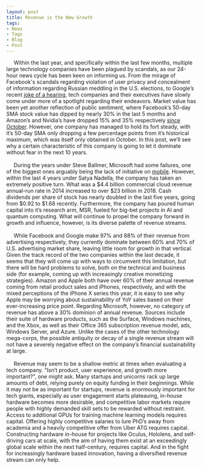 ```yaml
---
layout: post
title: Revenue is the New Growth
tags:
- News
- Tags
- Blog
- Post
---
```


&nbsp;&nbsp;&nbsp;&nbsp;&nbsp;Within the last year, and specifically within the last few months, multiple large technology companies have been plagued by scandals, as our 24-hour news cycle has been keen on informing us. From the mirage of Facebook's scandals regarding violation of user privacy and concealment of information regarding Russian meddling in the U.S. elections, to Google’s recent <a href = "https://thehill.com/policy/technology/420838-google-ceo-responds-to-steve-king-concerns-about-granddaughters-iphone" target="_blank"> joke of a hearing</a>, tech companies and their executives have slowly come under more of a spotlight regarding their endeavors. Market value has been yet another reflection of public sentiment, where Facebook’s 50-day SMA stock value has dipped by nearly 30% in the last 5 months and Amazon’s and Nvidia’s have dropped 15% and 35% respectively <a href = "https://www.nasdaq.com/symbol/amzn/stock-chart?&intraday=off&timeframe=1y&splits=off&movingaverage=50day&lowerstudy=volume&comparison=off" target="_blank">since October</a>. However, one company has managed to hold its fort steady, with it’s 50-day SMA only dropping a few percentage points from it’s historical maximum, which was itself only obtained in October. In this post, we’ll see why a certain characteristic of this company is going to let it dominate without fear in the next 10 years.
<br/>
<br/>
&nbsp;&nbsp;&nbsp;&nbsp;&nbsp;During the years under Steve Ballmer, Microsoft had some failures, one of the biggest ones arguably being the lack of initiative on <a href = "https://www.youtube.com/watch?v=1mrKy1ixKaQ" target="_blank">mobile</a>. However, within the last 4 years under Satya Nadella, the company has taken an extremely positive turn. What was a $4.4 billion commercial cloud revenue annual-run rate in 2014 increased to over $23 billion in 2018. Cash dividends per share of stock has nearly doubled in the last five years, going from $0.92 to $1.68 recently. Furthermore, the company has poured human capital into it’s research arm, MSR, fueled for big-bet projects in AI and quantum computing. What will continue to propel the company forward in growth and influence, however, is its diverse palette of revenue streams.
<br/>
<br/>
&nbsp;&nbsp;&nbsp;&nbsp;&nbsp;While Facebook and Google make 97% and 88% of their revenue from advertising respectively, they currently dominate between 60% and 70% of U.S. advertising market share, leaving little room for growth in that vertical. Given the track record of the two companies within the last decade, it seems that they will come up with ways to circumvent this limitation, but there will be hard problems to solve, both on the technical and business side (for example, coming up with increasingly creative monetizing strategies). Amazon and Apple both have over 60% of their annual revenue coming from retail product sales and iPhones, respectively, and with the mixed perceptions of the iPhone X series this year, it is easy to see why Apple may be worrying about sustainability of YoY sales based on their ever-increasing price point. Regarding Microsoft, however, no category of revenue has above a 30% dominion of annual revenue. Sources include their suite of hardware products, such as the Surface, Windows machines, and the Xbox, as well as their Office 365 subscription revenue model, ads, Windows Server, and Azure. Unlike the cases of the other technology mega-corps, the possible antiquity or decay of a single revenue stream will not have a severely negative effect on the company’s financial sustainability at large.
<br/>
<br/>
&nbsp;&nbsp;&nbsp;&nbsp;&nbsp;Revenue may seem to be a shallow metric at times when evaluating a tech company. “Isn’t product, user experience, and growth more important?”, one might ask. Many startups and unicorns rack up large amounts of debt, relying purely on equity funding in their beginnings. While it may not be as important for startups, revenue is enormously important for tech giants, especially as user engagement starts plateauing, in-house hardware becomes more desirable, and competitive labor markets require people with highly demanded skill sets to be rewarded without restraint. Access to additional GPUs for training machine learning models requires capital. Offering highly competitive salaries to lure PhD’s away from academia and a heavily competitive offer from Uber ATG requires capital. Constructing hardware in-house for projects like Oculus, Hololens, and self-driving cars at scale, with the aim of having them exist at an exceedingly global scale within the next half-century, requires capital. And in the fight for increasingly hardware based innovation, having a diversified revenue stream can only help.

